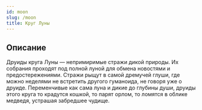 ```yaml
---
id: moon
slug: /moon
title: Круг Луны
---
```

## Описание
Друиды круга Луны — непримиримые стражи дикой природы. Их собрания проходят под полной луной для обмена новостями и предостережениями. Стражи рыщут в самой дремучей глуши, где можно неделями не встретить другого гуманоида, не говоря уже о друиде. Переменчивые как сама луна и дикие до глубины души, друиды этого круга то крадутся кошкой, то парят орлом, то ломятся в облике медведя, устрашая забредшее чудище.